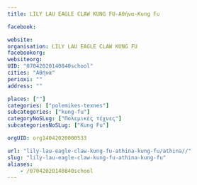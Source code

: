 ```yaml
---
title: LILY LAU EAGLE CLAW KUNG FU-Αθήνα-Kung Fu

facebook:

website:
organisation: LILY LAU EAGLE CLAW KUNG FU
facebookorg:
websiteorg:
UID: "07042020140840school"
cities: "Αθήνα"
perioxi: ""
address: ""

places: [""]
categories: ["polemikes-texnes"]
subcategories: ["kung-fu"]
categoryNoSLug: ["Πολεμικές τέχνες"]
subcategoriesNoSLug: ["Kung Fu"]

orgUID: org14042020000533

url: "lily-lau-eagle-claw-kung-fu-athina-kung-fu/athina//"
slug: "lily-lau-eagle-claw-kung-fu-athina-kung-fu"
aliases:
    - /07042020140840school
---
```





